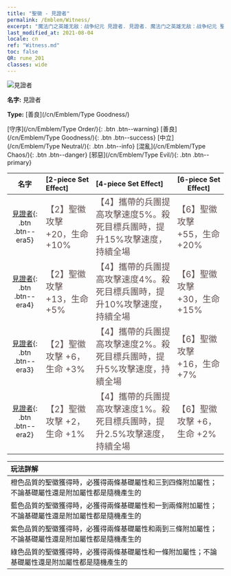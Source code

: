 ```yaml
---
title: "聖徽 - 見證者"
permalink: /Emblem/Witness/
excerpt: "魔法门之英雄无敌：战争纪元 見證者. 見證者. 魔法门之英雄无敌：战争纪元 聖徽 見證者. 魔法门之英雄无敌：战争纪元 善良 見證者"
last_modified_at: 2021-08-04
locale: cn
ref: "Witness.md"
toc: false
QR: rune_201
classes: wide
---
```


  ![見證者](/images/r/rune_icon_201.png)

 **名字:** 見證者

 **Type:** [善良](/cn/Emblem/Type Goodness/)

  [守序](/cn/Emblem/Type Order/){: .btn .btn--warning}   [善良](/cn/Emblem/Type Goodness/){: .btn .btn--success}   [中立](/cn/Emblem/Type Neutral/){: .btn .btn--info}   [混亂](/cn/Emblem/Type Chaos/){: .btn .btn--danger}   [邪惡](/cn/Emblem/Type Evil/){: .btn .btn--primary} 

  |  名字    | [2-piece Set Effect] | [4-piece Set Effect] | [6-piece Set Effect]  | 
  |:-----------------------:|:-------------------|:-----------------|----------------| 
  | [見證者](/cn/Emblem/Witness/){: .btn .btn--era5} | <span style="color: #645252;font-size:20px">【2】聖徽攻擊 +20，生命 +10%</span> | <span style="color: #645252;font-size:20px">【4】攜帶的兵團提高攻擊速度5%。殺死目標兵團時，提升15%攻擊速度，持續全場</span> | <span style="color: #645252;font-size:20px">【6】聖徽攻擊 +55，生命 +20%</span> | 
  | [見證者](/cn/Emblem/Witness/){: .btn .btn--era4} | <span style="color: #645252;font-size:20px">【2】聖徽攻擊 +13，生命 +5%</span> | <span style="color: #645252;font-size:20px">【4】攜帶的兵團提高攻擊速度4%。殺死目標兵團時，提升10%攻擊速度，持續全場</span> | <span style="color: #645252;font-size:20px">【6】聖徽攻擊 +30，生命 +15%</span> | 
  | [見證者](/cn/Emblem/Witness/){: .btn .btn--era3} | <span style="color: #645252;font-size:20px">【2】聖徽攻擊 +6，生命 +3%</span> | <span style="color: #645252;font-size:20px">【4】攜帶的兵團提高攻擊速度2%。殺死目標兵團時，提升5%攻擊速度，持續全場</span> | <span style="color: #645252;font-size:20px">【6】聖徽攻擊 +16，生命 +7%</span> | 
  | [見證者](/cn/Emblem/Witness/){: .btn .btn--era2} | <span style="color: #645252;font-size:20px">【2】聖徽攻擊 +2，生命 +1%</span> | <span style="color: #645252;font-size:20px">【4】攜帶的兵團提高攻擊速度1%。殺死目標兵團時，提升2.5%攻擊速度，持續全場</span> | <span style="color: #645252;font-size:20px">【6】聖徽攻擊 +6，生命 +2%</span> | 

  |         玩法詳解            | 
  |:-------------------------------|
  | 橙色品質的聖徽獲得時，必獲得兩條基礎屬性和三到四條附加屬性；不論基礎屬性還是附加屬性都是隨機產生的 |
  | 藍色品質的聖徽獲得時，必獲得兩條基礎屬性和一到兩條附加屬性；不論基礎屬性還是附加屬性都是隨機產生的 |
  | 紫色品質的聖徽獲得時，必獲得兩條基礎屬性和兩到三條附加屬性；不論基礎屬性還是附加屬性都是隨機產生的 |
  | 綠色品質的聖徽獲得時，必獲得兩條基礎屬性和一條附加屬性；不論基礎屬性還是附加屬性都是隨機產生的 |
